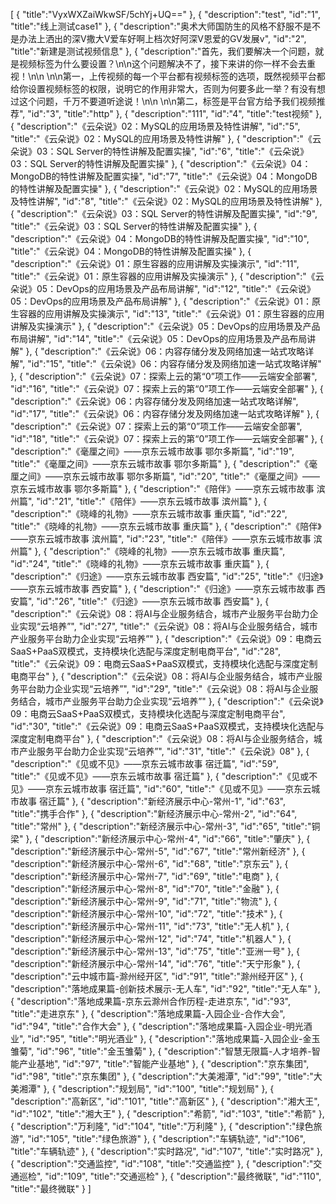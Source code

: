 [
	{
		"title":"VyxWXZaiWkwSF/5chYj+UQ=="
	},
	{
		"description":"test",
		"id":"1",
		"title":"线上测试case1"
	},
	{
		"description":"奥术大师国防生的风格不舒服不是不是办法上洒出的深V撒大V爱车好啊上档次好阿深V恩爱的GV发展v",
		"id":"2",
		"title":"新建是测试视频信息"
	},
	{
		"description":"首先，我们要解决一个问题，就是视频标签为什么要设置？\n\n这个问题解决不了，接下来讲的你一样不会去重视！\n\n \n\n第一，上传视频的每一个平台都有视频标签的选项，既然视频平台都给你设置视频标签的权限，说明它的作用非常大，否则为何要多此一举？有没有想过这个问题，千万不要道听途说！\n\n \n\n第二，标签是平台官方给予我们视频推荐",
		"id":"3",
		"title":"http"
	},
	{
		"description":"111",
		"id":"4",
		"title":"test视频"
	},
	{
		"description":"《云朵说》02：MySQL的应用场景及特性讲解",
		"id":"5",
		"title":"《云朵说》02：MySQL的应用场景及特性讲解"
	},
	{
		"description":"《云朵说》03：SQL Server的特性讲解及配置实操",
		"id":"6",
		"title":"《云朵说》03：SQL Server的特性讲解及配置实操"
	},
	{
		"description":"《云朵说》04：MongoDB的特性讲解及配置实操",
		"id":"7",
		"title":"《云朵说》04：MongoDB的特性讲解及配置实操"
	},
	{
		"description":"《云朵说》02：MySQL的应用场景及特性讲解",
		"id":"8",
		"title":"《云朵说》02：MySQL的应用场景及特性讲解"
	},
	{
		"description":"《云朵说》03：SQL Server的特性讲解及配置实操",
		"id":"9",
		"title":"《云朵说》03：SQL Server的特性讲解及配置实操"
	},
	{
		"description":"《云朵说》04：MongoDB的特性讲解及配置实操",
		"id":"10",
		"title":"《云朵说》04：MongoDB的特性讲解及配置实操"
	},
	{
		"description":"《云朵说》01：原生容器的应用讲解及实操演示",
		"id":"11",
		"title":"《云朵说》01：原生容器的应用讲解及实操演示"
	},
	{
		"description":"《云朵说》05：DevOps的应用场景及产品布局讲解",
		"id":"12",
		"title":"《云朵说》05：DevOps的应用场景及产品布局讲解"
	},
	{
		"description":"《云朵说》01：原生容器的应用讲解及实操演示",
		"id":"13",
		"title":"《云朵说》01：原生容器的应用讲解及实操演示"
	},
	{
		"description":"《云朵说》05：DevOps的应用场景及产品布局讲解",
		"id":"14",
		"title":"《云朵说》05：DevOps的应用场景及产品布局讲解"
	},
	{
		"description":"《云朵说》06：内容存储分发及网络加速一站式攻略详解",
		"id":"15",
		"title":"《云朵说》06：内容存储分发及网络加速一站式攻略详解"
	},
	{
		"description":"《云朵说》07：探索上云的第“0”项工作——云端安全部署",
		"id":"16",
		"title":"《云朵说》07：探索上云的第“0”项工作——云端安全部署"
	},
	{
		"description":"《云朵说》06：内容存储分发及网络加速一站式攻略详解",
		"id":"17",
		"title":"《云朵说》06：内容存储分发及网络加速一站式攻略详解"
	},
	{
		"description":"《云朵说》07：探索上云的第“0”项工作——云端安全部署",
		"id":"18",
		"title":"《云朵说》07：探索上云的第“0”项工作——云端安全部署"
	},
	{
		"description":"《毫厘之间》——京东云城市故事 鄂尔多斯篇",
		"id":"19",
		"title":"《毫厘之间》——京东云城市故事 鄂尔多斯篇"
	},
	{
		"description":"《毫厘之间》——京东云城市故事 鄂尔多斯篇",
		"id":"20",
		"title":"《毫厘之间》——京东云城市故事 鄂尔多斯篇"
	},
	{
		"description":"《陪伴》——京东云城市故事 滨州篇",
		"id":"21",
		"title":"《陪伴》——京东云城市故事 滨州篇"
	},
	{
		"description":"《晓峰的礼物》——京东云城市故事 重庆篇",
		"id":"22",
		"title":"《晓峰的礼物》——京东云城市故事 重庆篇"
	},
	{
		"description":"《陪伴》——京东云城市故事 滨州篇",
		"id":"23",
		"title":"《陪伴》——京东云城市故事 滨州篇"
	},
	{
		"description":"《晓峰的礼物》——京东云城市故事 重庆篇",
		"id":"24",
		"title":"《晓峰的礼物》——京东云城市故事 重庆篇"
	},
	{
		"description":"《归途》——京东云城市故事 西安篇",
		"id":"25",
		"title":"《归途》——京东云城市故事 西安篇"
	},
	{
		"description":"《归途》——京东云城市故事 西安篇",
		"id":"26",
		"title":"《归途》——京东云城市故事 西安篇"
	},
	{
		"description":"《云朵说》08：将AI与企业服务结合，城市产业服务平台助力企业实现“云培养”",
		"id":"27",
		"title":"《云朵说》08：将AI与企业服务结合，城市产业服务平台助力企业实现“云培养”"
	},
	{
		"description":"《云朵说》09：电商云SaaS+PaaS双模式，支持模块化选配与深度定制电商平台",
		"id":"28",
		"title":"《云朵说》09：电商云SaaS+PaaS双模式，支持模块化选配与深度定制电商平台"
	},
	{
		"description":"《云朵说》08：将AI与企业服务结合，城市产业服务平台助力企业实现“云培养”",
		"id":"29",
		"title":"《云朵说》08：将AI与企业服务结合，城市产业服务平台助力企业实现“云培养”"
	},
	{
		"description":"《云朵说》09：电商云SaaS+PaaS双模式，支持模块化选配与深度定制电商平台",
		"id":"30",
		"title":"《云朵说》09：电商云SaaS+PaaS双模式，支持模块化选配与深度定制电商平台"
	},
	{
		"description":"《云朵说》08：将AI与企业服务结合，城市产业服务平台助力企业实现“云培养”",
		"id":"31",
		"title":"《云朵说》08"
	},
	{
		"description":"《见或不见》——京东云城市故事 宿迁篇",
		"id":"59",
		"title":"《见或不见》——京东云城市故事 宿迁篇"
	},
	{
		"description":"《见或不见》——京东云城市故事 宿迁篇",
		"id":"60",
		"title":"《见或不见》——京东云城市故事 宿迁篇"
	},
	{
		"description":"新经济展示中心-常州-1",
		"id":"63",
		"title":"携手合作"
	},
	{
		"description":"新经济展示中心-常州-2",
		"id":"64",
		"title":"常州"
	},
	{
		"description":"新经济展示中心-常州-3",
		"id":"65",
		"title":"铜梁"
	},
	{
		"description":"新经济展示中心-常州-4",
		"id":"66",
		"title":"肇庆"
	},
	{
		"description":"新经济展示中心-常州-5",
		"id":"67",
		"title":"常州新经济"
	},
	{
		"description":"新经济展示中心-常州-6",
		"id":"68",
		"title":"京东云"
	},
	{
		"description":"新经济展示中心-常州-7",
		"id":"69",
		"title":"电商"
	},
	{
		"description":"新经济展示中心-常州-8",
		"id":"70",
		"title":"金融"
	},
	{
		"description":"新经济展示中心-常州-9",
		"id":"71",
		"title":"物流"
	},
	{
		"description":"新经济展示中心-常州-10",
		"id":"72",
		"title":"技术"
	},
	{
		"description":"新经济展示中心-常州-11",
		"id":"73",
		"title":"无人机"
	},
	{
		"description":"新经济展示中心-常州-12",
		"id":"74",
		"title":"机器人"
	},
	{
		"description":"新经济展示中心-常州-13",
		"id":"75",
		"title":"亚洲一号"
	},
	{
		"description":"新经济展示中心-常州-14",
		"id":"76",
		"title":"天宁形象"
	},
	{
		"description":"云中城市篇-滁州经开区",
		"id":"91",
		"title":"滁州经开区"
	},
	{
		"description":"落地成果篇-创新技术展示-无人车",
		"id":"92",
		"title":"无人车"
	},
	{
		"description":"落地成果篇-京东云滁州合作历程-走进京东",
		"id":"93",
		"title":"走进京东"
	},
	{
		"description":"落地成果篇-入园企业-合作大会",
		"id":"94",
		"title":"合作大会"
	},
	{
		"description":"落地成果篇-入园企业-明光酒业",
		"id":"95",
		"title":"明光酒业"
	},
	{
		"description":"落地成果篇-入园企业-金玉雏菊",
		"id":"96",
		"title":"金玉雏菊"
	},
	{
		"description":"智慧无限篇-人才培养-智能产业基地",
		"id":"97",
		"title":"智能产业基地"
	},
	{
		"description":"京东集团",
		"id":"98",
		"title":"京东集团"
	},
	{
		"description":"大美湘潭",
		"id":"99",
		"title":"大美湘潭"
	},
	{
		"description":"规划局",
		"id":"100",
		"title":"规划局"
	},
	{
		"description":"高新区",
		"id":"101",
		"title":"高新区"
	},
	{
		"description":"湘大王",
		"id":"102",
		"title":"湘大王"
	},
	{
		"description":"希箭",
		"id":"103",
		"title":"希箭"
	},
	{
		"description":"万利隆",
		"id":"104",
		"title":"万利隆"
	},
	{
		"description":"绿色旅游",
		"id":"105",
		"title":"绿色旅游"
	},
	{
		"description":"车辆轨迹",
		"id":"106",
		"title":"车辆轨迹"
	},
	{
		"description":"实时路况",
		"id":"107",
		"title":"实时路况"
	},
	{
		"description":"交通监控",
		"id":"108",
		"title":"交通监控"
	},
	{
		"description":"交通巡检",
		"id":"109",
		"title":"交通巡检"
	},
	{
		"description":"最终微联",
		"id":"110",
		"title":"最终微联"
	}
]